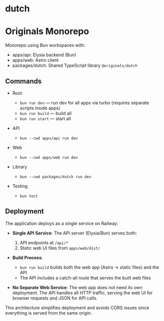 # dutch
# Originals Monorepo

Monorepo using Bun workspaces with:

- apps/api: Elysia backend (Bun)
- apps/web: Astro client
- packages/dutch: Shared TypeScript library `@originals/dutch`

## Commands

- Root
  - `bun run dev` — run dev for all apps via turbo (requires separate scripts inside apps)
  - `bun run build` — build all
  - `bun run start` — start all

- API
  - `bun --cwd apps/api run dev`

- Web
  - `bun --cwd apps/web run dev`

- Library
  - `bun --cwd packages/dutch run dev`

- Testing
  - `bun test`

## Deployment

The application deploys as a single service on Railway:

- **Single API Service**: The API server (Elysia/Bun) serves both:
  1. API endpoints at `/api/*`
  2. Static web UI files from `apps/web/dist/`
  
- **Build Process**: 
  - `bun run build` builds both the web app (Astro → static files) and the API
  - The API includes a catch-all route that serves the built web files
  
- **No Separate Web Service**: The web app does not need its own deployment. The API handles all HTTP traffic, serving the web UI for browser requests and JSON for API calls.

This architecture simplifies deployment and avoids CORS issues since everything is served from the same origin.